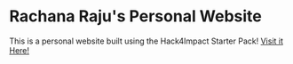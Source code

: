 # Rachana Raju's Personal Website
This is a personal website built using the Hack4Impact Starter Pack!
<this is a website>
[Visit it Here!](https://rachanaraju3.github.io)
